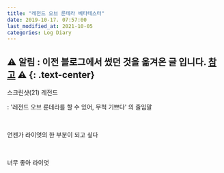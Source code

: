 ```yaml
---
title: "레전드 오브 룬테라 베타테스터"
date: 2019-10-17. 07:57:00
last_modified_at: 2021-10-05
categories: Log Diary
---
```

⚠ **알림** : 이전 블로그에서 썼던 것을 옮겨온 글 입니다. [참고](https://ttmdacl.github.io/log/diary/hello-blog/) ⚠
{: .text-center}
---
스크린샷(21)
레전드

: '레전드 오브 룬테라를 할 수 있어, 무척 기쁘다' 의 줄임말

​

언젠가 라이엇의 한 부분이 되고 싶다

​

너무 좋아 라이엇

​